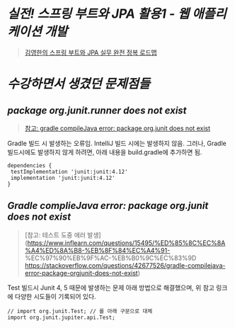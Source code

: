 # _**실전! 스프링 부트와 JPA 활용1 - 웹 애플리케이션 개발**_
>[김영한의 스프링 부트와 JPA 실무 완전 정복 로드맵](https://www.inflearn.com/roadmaps/149)

# _**수강하면서 생겼던 문제점들**_
## _**package org.junit.runner does not exist**_
>[참고: gradle compileJava error: package org.junit does not exist](https://stackoverflow.com/questions/42677526/gradle-compilejava-error-package-org-junit-does-not-exist)

Gradle 빌드 시 발생하는 오류임.
IntelliJ 빌드 시에는 발생하지 않음.
그러나, Gradle 빌드시에도 발생하지 않게 하려면, 아래 내용을 build.gradle에 추가하면 됨.

```
dependencies {      
 testImplementation 'junit:junit:4.12'      
 implementation 'junit:junit:4.12'      
}
```

## _**Gradle complieJava error: package org.junit does not exist**_
>[참고: 테스트 도중 에러 발생](https://www.inflearn.com/questions/15495/%ED%85%8C%EC%8A%A4%ED%8A%B8-%EB%8F%84%EC%A4%91-
%EC%97%90%EB%9F%AC-%EB%B0%9C%EC%83%9D https://stackoverflow.com/questions/42677526/gradle-compilejava-error-package-orgjunit-does-not-exist)
>
Test 빌드시 Junit 4, 5 때문에 발생하는 문제
아래 방법으로 해결했으며, 위 참고 링크에 다양한 시도들이 기록되어 있다.

```
// import org.junit.Test; // 를 아래 구문으로 대체
import org.junit.jupiter.api.Test;
```
